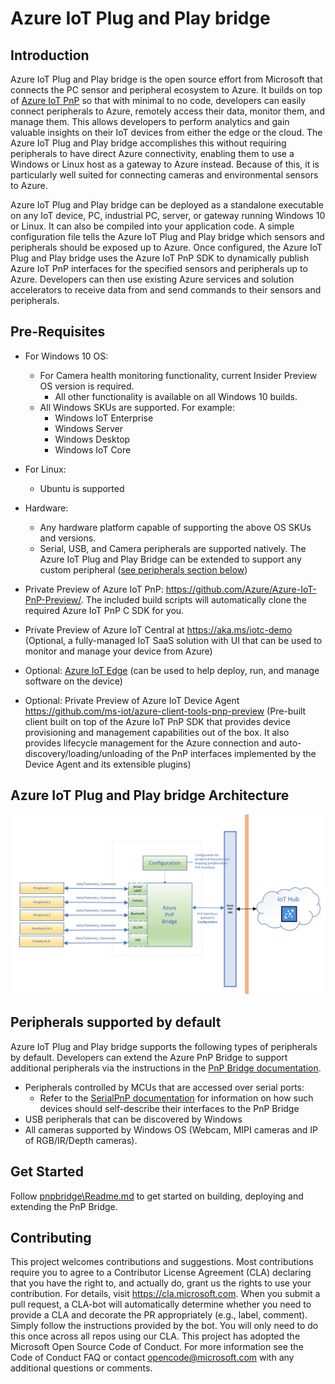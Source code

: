 # Azure IoT Plug and Play bridge

## Introduction
Azure IoT Plug and Play bridge is the open source effort from Microsoft that connects the PC sensor and peripheral ecosystem to Azure. It builds on top of [Azure IoT PnP](https://github.com/Azure/Azure-IoT-PnP-Preview/) so that with minimal to no code, developers can easily connect peripherals to Azure, remotely access their data, monitor them, and manage them. This allows developers to perform analytics and gain valuable insights on their IoT devices from either the edge or the cloud. The Azure IoT Plug and Play bridge accomplishes this without requiring peripherals to have direct Azure connectivity, enabling them to use a Windows or Linux host as a gateway to Azure instead. Because of this, it is particularly well suited for connecting cameras and environmental sensors to Azure.

Azure IoT Plug and Play bridge can be deployed as a standalone executable on any IoT device, PC, industrial PC, server, or gateway running Windows 10 or Linux. It can also be compiled into your application code. A simple configuration file tells the Azure IoT Plug and Play bridge which sensors and peripherals should be exposed up to Azure. Once configured, the Azure IoT Plug and Play bridge uses the Azure IoT PnP SDK to dynamically publish Azure IoT PnP interfaces for the specified sensors and peripherals up to Azure. Developers can then use existing Azure services and solution accelerators to receive data from and send commands to their sensors and peripherals. 


## Pre-Requisites
- For Windows 10 OS:
  - For Camera health monitoring functionality, current Insider Preview OS version is required.
    - All other functionality is available on all Windows 10 builds. 
  - All Windows SKUs are supported. For example:
    - Windows IoT Enterprise
    - Windows Server
    - Windows Desktop
    - Windows IoT Core
- For Linux:
  - Ubuntu is supported
- Hardware:
  - Any hardware platform capable of supporting the above OS SKUs and versions.
  - Serial, USB, and Camera peripherals are supported natively. The Azure IoT Plug and Play Bridge can be extended to support any custom peripheral ([see peripherals section below](#peripherals-supported-by-default)) 

- Private Preview of Azure IoT PnP: https://github.com/Azure/Azure-IoT-PnP-Preview/. The included build scripts will automatically clone the required Azure IoT PnP C SDK for you.

- Private Preview of Azure IoT Central at https://aka.ms/iotc-demo (Optional, a fully-managed IoT SaaS solution with UI that can be used to monitor and manage your device from Azure)

- Optional: [Azure IoT Edge](https://docs.microsoft.com/en-us/azure/iot-edge/) (can be used to help deploy, run, and manage software on the device)

- Optional: Private Preview of Azure IoT Device Agent https://github.com/ms-iot/azure-client-tools-pnp-preview (Pre-built client built on top of the Azure IoT PnP SDK that provides device provisioning and management capabilities out of the box. It also provides lifecycle management for the Azure connection and auto-discovery/loading/unloading of the PnP interfaces implemented by the Device Agent and its extensible plugins)

## Azure IoT Plug and Play bridge Architecture
![Architecture](./pnpbridge/docs/Pictures/AzurePnPBridge.png)

## Peripherals supported by default

Azure IoT Plug and Play bridge supports the following types of peripherals by default. Developers can extend the Azure PnP Bridge to support additional peripherals via the instructions in the [PnP Bridge documentation](./pnpbridge/ReadMe.md).
- Peripherals controlled by MCUs that are accessed over serial ports:
    - Refer to the [SerialPnP documentation](./serialpnp/Readme.md) for information on how such devices should self-describe their interfaces to the PnP Bridge
- USB peripherals that can be discovered by Windows
- All cameras supported by Windows OS (Webcam, MIPI cameras and IP of RGB/IR/Depth cameras).

## Get Started

Follow [pnpbridge\Readme.md](./pnpbridge/ReadMe.md) to get started on building, deploying and extending the PnP Bridge.


## Contributing
This project welcomes contributions and suggestions. Most contributions require you to agree to a Contributor License Agreement (CLA) declaring that you have the right to, and actually do, grant us the rights to use your contribution. For details, visit https://cla.microsoft.com. When you submit a pull request, a CLA-bot will automatically determine whether you need to provide a CLA and decorate the PR appropriately (e.g., label, comment). Simply follow the instructions provided by the bot. You will only need to do this once across all repos using our CLA. This project has adopted the Microsoft Open Source Code of Conduct. For more information see the Code of Conduct FAQ or contact opencode@microsoft.com with any additional questions or comments.
